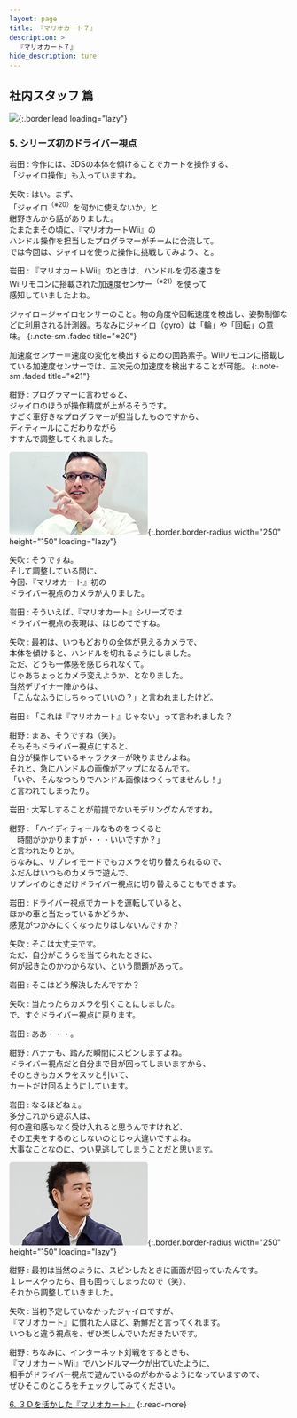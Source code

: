 ```yaml
---
layout: page
title: 『マリオカート７』
description: >
  『マリオカート７』
hide_description: ture
---
```


## 社内スタッフ 篇

![](/others/interviews/jp/3ds/amkj/vol1/img/mainvisual5.jpg){:.border.lead loading="lazy"}

### 5. シリーズ初のドライバー視点

岩田
: 今作には、3DSの本体を傾けることでカートを操作する、<br>「ジャイロ操作」も入っていますね。

矢吹
: はい。まず、<br>「ジャイロ<sup>（※20）</sup>を何かに使えないか」と<br>紺野さんから話がありました。<br>たまたまその頃に、『マリオカートWii』の<br>ハンドル操作を担当したプログラマーがチームに合流して。<br>では今回は、ジャイロを使った操作に挑戦してみよう、と。

岩田
: 『マリオカートWii』のときは、ハンドルを切る速さを<br>Wiiリモコンに搭載された加速度センサー<sup>（※21）</sup>を使って<br>感知していましたよね。

ジャイロ＝ジャイロセンサーのこと。物の角度や回転速度を検出し、姿勢制御などに利用される計測器。ちなみにジャイロ（gyro）は「輪」や「回転」の意味。
{:.note-sm .faded title="※20"}

加速度センサー＝速度の変化を検出するための回路素子。Wiiリモコンに搭載している加速度センサーでは、三次元の加速度を検出することが可能。
{:.note-sm .faded title="※21"}

紺野
: プログラマーに言わせると、<br>ジャイロのほうが操作精度が上がるそうです。<br>すごく車好きなプログラマーが担当したものですから、<br>ディティールにこだわりながら<br>すすんで調整してくれました。

![](/others/interviews/jp/3ds/amkj/vol1/img/photo14.jpg){:.border.border-radius width="250" height="150"  loading="lazy"}

矢吹
: そうですね。<br>そして調整している間に、<br>今回、『マリオカート』初の<br>ドライバー視点のカメラが入りました。

岩田
: そういえば、『マリオカート』シリーズでは<br>ドライバー視点の表現は、はじめてですね。

矢吹
: 最初は、いつもどおりの全体が見えるカメラで、<br>本体を傾けると、ハンドルを切れるようにしました。<br>ただ、どうも一体感を感じられなくて。<br>じゃあちょっとカメラ変えようか、となりました。<br>当然デザイナー陣からは、<br>「こんなふうにしちゃっていいの？」と言われましたけど。

岩田
: 「これは『マリオカート』じゃない」って言われました？

紺野
: まぁ、そうですね（笑）。<br>そもそもドライバー視点にすると、<br>自分が操作しているキャラクターが映りませんよね。<br>それと、急にハンドルの画像がアップになるんです。<br>「いや、そんなつもりでハンドル画像はつくってませんし！」<br>と言われてしまったり。

岩田
: 大写しすることが前提でないモデリングなんですね。

紺野
: 「ハイディティールなものをつくると<br>　時間がかかりますが・・・いいですか？」<br>と言われたりとか。<br>ちなみに、リプレイモードでもカメラを切り替えられるので、<br>ふだんはいつものカメラで遊んで、<br>リプレイのときだけドライバー視点に切り替えることもできます。

岩田
: ドライバー視点でカートを運転していると、<br>ほかの車と当たっているかどうか、<br>感覚がつかみにくくなったりはしないんですか？

矢吹
: そこは大丈夫です。<br>ただ、自分がこうらを当てられたときに、<br>何が起きたのかわからない、という問題があって。

岩田
: そこはどう解決したんですか？

矢吹
: 当たったらカメラを引くことにしました。<br>で、すぐドライバー視点に戻ります。

岩田
: ああ・・・。

紺野
: バナナも、踏んだ瞬間にスピンしますよね。<br>ドライバー視点だと自分まで目が回ってしまいますから、<br>そのときもカメラをスッと引いて、<br>カートだけ回るようにしています。

岩田
: なるほどねぇ。<br>多分これから遊ぶ人は、<br>何の違和感もなく受け入れると思うんですけれど、<br>その工夫をするのとしないのとじゃ大違いですよね。<br>大事なことなのに、つい見逃してしまうことだと思います。

![](/others/interviews/jp/3ds/amkj/vol1/img/photo15.jpg){:.border.border-radius width="250" height="150"  loading="lazy"}

紺野
: 最初は当然のように、スピンしたときに画面が回っていたんです。<br>１レースやったら、目も回ってしまったので（笑）、<br>それから調整していきました。

矢吹
: 当初予定していなかったジャイロですが、<br>『マリオカート』に慣れた人ほど、新鮮だと言ってくれます。<br>いつもと違う視点を、ぜひ楽しんでいただきたいです。

紺野
: ちなみに、インターネット対戦をするときも、<br>『マリオカートWii』でハンドルマークが出ていたように、<br>相手がドライバー視点で遊んでいるのがわかるようになっていますので、<br>ぜひそこのところをチェックしてみてください。

[6. ３Ｄを活かした『マリオカート』](6.md)
{:.read-more}
